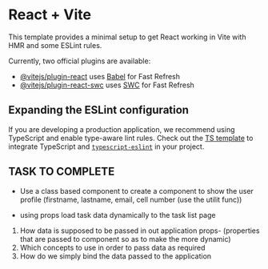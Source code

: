 # React + Vite

This template provides a minimal setup to get React working in Vite with HMR and some ESLint rules.

Currently, two official plugins are available:

- [@vitejs/plugin-react](https://github.com/vitejs/vite-plugin-react/blob/main/packages/plugin-react/README.md) uses [Babel](https://babeljs.io/) for Fast Refresh
- [@vitejs/plugin-react-swc](https://github.com/vitejs/vite-plugin-react-swc) uses [SWC](https://swc.rs/) for Fast Refresh

## Expanding the ESLint configuration

If you are developing a production application, we recommend using TypeScript and enable type-aware lint rules. Check out the [TS template](https://github.com/vitejs/vite/tree/main/packages/create-vite/template-react-ts) to integrate TypeScript and [`typescript-eslint`](https://typescript-eslint.io) in your project.


## TASK TO COMPLETE 

- Use a class based component to create a component to show the user profile (firstname, lastname, email, cell number (use the utilit func))

- using props load task data dynamically to the task list page 
 1. How data is supposed to be passed in out application
        props- (properties that are passed to component so as to make the more dynamic)
 2. Which concepts to use in order to pass data as required 
 3. How do we simply bind the data passed to the application
